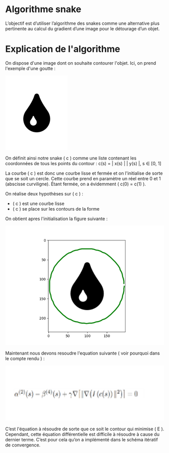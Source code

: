 # Algorithme snake
L’objectif est d’utiliser l’algorithme des snakes comme une alternative plus pertinente au calcul du gradient d’une image pour le détourage d’un objet.

# Explication de l'algorithme

On dispose d'une image dont on souhaite contourer l'objet. Ici, on prend l'exemple d'une goutte :

![Image](im_goutte.png)

On définit ainsi notre snake \( c \) comme une liste contenant les coordonnées de tous les points du contour :
c(s) = | x(s) |
       | y(s) |,  s ∈ [0, 1]

La courbe \( c \) est donc une courbe lisse et fermée et on l'initialise de sorte que se soit un cercle. Cette courbe prend en paramètre un réel entre 0 et 1 (abscisse curviligne). Étant fermée, on a évidemment \( c(0) = c(1) \).

On réalise deux hypothèses sur \( c \) :
- \( c \) est une courbe lisse
- \( c \) se place sur les contours de la forme

On obtient apres l'initialisation la figure suivante :

![Image](Figure_goutte.png)

Maintenant nous devons resoudre l'equation suivante ( voir pourquoi dans le compte rendu ) : 

<img src="equation1.png" width="600" height="175">

C’est l'équation à résoudre de sorte que ce soit le contour qui minimise \( E \). Cependant, cette équation différentielle est difficile à résoudre à cause du dernier terme. C’est pour cela qu’on a implémenté dans le schéma itératif de convergence.


